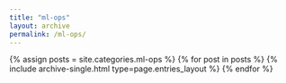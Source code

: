```yaml
---
title: "ml-ops"
layout: archive
permalink: /ml-ops/
---
```



{% assign posts = site.categories.ml-ops %}
{% for post in posts %} {% include archive-single.html type=page.entries_layout %} {% endfor %}